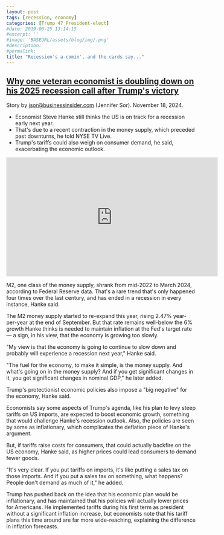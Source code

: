 ```yaml
---
layout: post
tags: [recession, economy]
categories: [Trump 47 President-elect]
#date: 2019-06-25 13:14:15
#excerpt: ''
#image: 'BASEURL/assets/blog/img/.png'
#description:
#permalink:
title: "Recession's a-comin', and the cards say..."
---
```



## [Why one veteran economist is doubling down on his 2025 recession call after Trump's victory](https://www.businessinsider.com/recession-outlook-economy-inflation-trump-tariffs-hard-landing-steve-hanke-2024-11)

Story by jsor@businessinsider.com (Jennifer Sor). November 18, 2024.

- Economist Steve Hanke still thinks the US is on track for a recession early next year.
- That's due to a recent contraction in the money supply, which preceded past downturns, he told NYSE TV Live.
- Trump's tariffs could also weigh on consumer demand, he said, exacerbating the economic outlook.

<iframe width="560" height="315" src="https://www.youtube.com/embed/XTxY-QAj9_Q?si=Kyg3_EKpAf_xu4Nu" title="YouTube video player" frameborder="0" allow="accelerometer; autoplay; clipboard-write; encrypted-media; gyroscope; picture-in-picture; web-share" referrerpolicy="strict-origin-when-cross-origin" allowfullscreen></iframe>

M2, one class of the money supply, shrank from mid-2022 to March 2024, according to Federal Reserve data. That's a rare trend that's only happened four times over the last century, and has ended in a recession in every instance, Hanke said.

The M2 money supply started to re-expand this year, rising 2.47% year-per-year at the end of September. But that rate remains well-below the 6% growth Hanke thinks is needed to maintain inflation at the Fed's target rate — a sign, in his view, that the economy is growing too slowly.

"My view is that the economy is going to continue to slow down and probably will experience a recession next year," Hanke said.

"The fuel for the economy, to make it simple, is the money supply. And what's going on in the money supply? And if you get significant changes in it, you get significant changes in nominal GDP," he later added.

Trump's protectionist economic policies also impose a "big negative" for the economy, Hanke said.

Economists say some aspects of Trump's agenda, like his plan to levy steep tariffs on US imports, are expected to boost economic growth, something that would challenge Hanke's recession outlook. Also, the policies are seen by some as inflationary, which complicates the deflation piece of Hanke's argument.

But, if tariffs raise costs for consumers, that could actually backfire on the US economy, Hanke said, as higher prices could lead consumers to demand fewer goods.

"It's very clear. If you put tariffs on imports, it's like putting a sales tax on those imports. And if you put a sales tax on something, what happens? People don't demand as much of it," he added.

Trump has pushed back on the idea that his economic plan would be inflationary, and has maintained that his policies will actually lower prices for Americans. He implemented tariffs during his first term as president without a significant inflation increase, but economists note that his tariff plans this time around are far more wide-reaching, explaining the difference in inflation forecasts.

